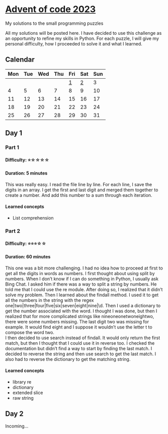# [Advent of code 2023](https://adventofcode.com/2023)
My solutions to the small programming puzzles

 

All my solutions will be posted here. I have decided to use this challenge as an opportunity to refine my skills in Python. 
For each puzzle, I will give my personal difficulty, how I proceeded to solve it and what I learned.

## Calendar
| Mon | Tue | Wed | Thu | Fri         | Sat         | Sun |
|-----|-----|-----|-----|-------------|-------------|-----|
|     |     |     |     | [1](#day-1) | [2](#day-2) | 3   |
| 4   | 5   | 6   | 7   | 8           | 9           | 10  |
| 11  | 12  | 13  | 14  | 15          | 16          | 17  |
| 18  | 19  | 20  | 21  | 22          | 23          | 24  |
| 25  | 26  | 27  | 28  | 29          | 30          | 31  |


## Day 1
### Part 1
#### Difficulty: ⭐️☆☆☆☆
#### Duration: 5 minutes
This was really easy. 
I read the file line by line.
For each line, I save the digits in an array.
I get the first and last digit and merged them together to create a number.
And add this number to a sum through each iteration.

#### Learned concepts
- List comprehension

### Part 2
#### Difficulty: ⭐️⭐️⭐☆☆
#### Duration: 60 minutes
This one was a bit more challenging. I had no idea how to proceed at first to get all the digits in words as numbers. I first thought about using split by numbers. When I don’t know if I can do something in Python, I usually ask Bing Chat. I asked him if there was a way to split a string by numbers. He told me that I could use the re module. After doing so, I realized that it didn’t solve my problem. Then I learned about the findall method. I used it to get all the numbers in the string with the regex one|two|three|four|five|six|seven|eight|nine|\d. Then I used a dictionary to get the number associated with the word. I thought I was done, but then I realized that for more complicated strings like nineoneonetwoneightwo, there were some numbers missing. The last digit two was missing for example. It would find eight and I suppose it wouldn’t use the letter t to compose the word two. <br> I then decided to use search instead of findall. It would only return the first match, but then I thought that I could use it in reverse too. I checked the documentation but didn’t find a way to start by finding the last match. I decided to reverse the string and then use search to get the last match. I also had to reverse the dictionary to get the matching string.

#### Learned concepts
- library re
- dictionary
- extended slice
- raw string

## Day 2
Incoming...

